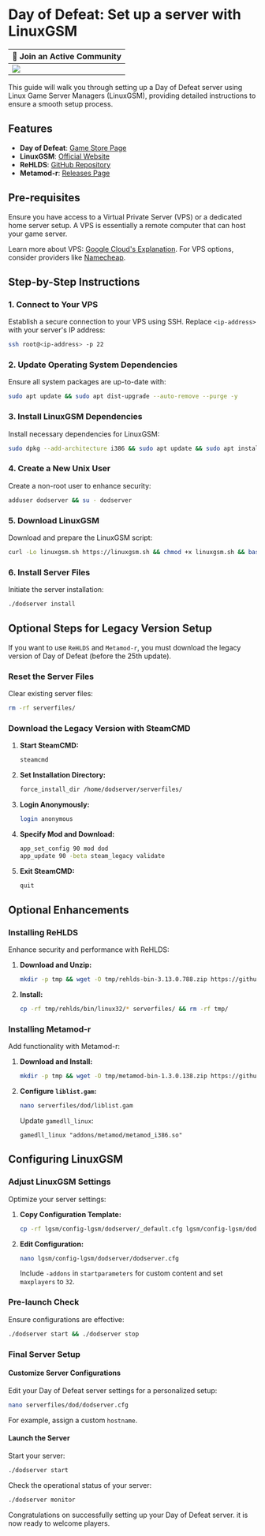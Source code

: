 # Day of Defeat: Set up a server with LinuxGSM

| 💬 Join an Active Community |
| --------------------------- |
| [![](https://dcbadge.vercel.app/api/server/dodcommunity?style=plastic)](https://discord.gg/dodcommunity) |

This guide will walk you through setting up a Day of Defeat server using Linux Game Server Managers (LinuxGSM), providing detailed instructions to ensure a smooth setup process.

## Features

- **Day of Defeat**: [Game Store Page](https://store.steampowered.com/app/30/Day_of_Defeat/)
- **LinuxGSM**: [Official Website](https://linuxgsm.com/)
- **ReHLDS**: [GitHub Repository](https://github.com/dreamstalker/rehlds)
- **Metamod-r**: [Releases Page](https://github.com/theAsmodai/metamod-r/releases)

## Pre-requisites

Ensure you have access to a Virtual Private Server (VPS) or a dedicated home server setup. A VPS is essentially a remote computer that can host your game server.

Learn more about VPS: [Google Cloud's Explanation](https://cloud.google.com/learn/what-is-a-virtual-private-server). For VPS options, consider providers like [Namecheap](https://www.namecheap.com/hosting/vps/).

## Step-by-Step Instructions

### 1. Connect to Your VPS

Establish a secure connection to your VPS using SSH. Replace `<ip-address>` with your server's IP address:

```bash
ssh root@<ip-address> -p 22
```

### 2. Update Operating System Dependencies

Ensure all system packages are up-to-date with:

```bash
sudo apt update && sudo apt dist-upgrade --auto-remove --purge -y
```

### 3. Install LinuxGSM Dependencies

Install necessary dependencies for LinuxGSM:

```bash
sudo dpkg --add-architecture i386 && sudo apt update && sudo apt install -y curl wget file tar bzip2 gzip unzip bsdmainutils python3 util-linux ca-certificates binutils bc jq tmux netcat lib32gcc-s1 lib32stdc++6 libsdl2-2.0-0:i386 steamcmd
```

### 4. Create a New Unix User

Create a non-root user to enhance security:

```bash
adduser dodserver && su - dodserver
```

### 5. Download LinuxGSM

Download and prepare the LinuxGSM script:

```bash
curl -Lo linuxgsm.sh https://linuxgsm.sh && chmod +x linuxgsm.sh && bash linuxgsm.sh dodserver
```

### 6. Install Server Files

Initiate the server installation:

```bash
./dodserver install
```

## Optional Steps for Legacy Version Setup

If you want to use `ReHLDS` and `Metamod-r`, you must download the legacy version of Day of Defeat (before the 25th update).

### Reset the Server Files

Clear existing server files:

```bash
rm -rf serverfiles/
```

### Download the Legacy Version with SteamCMD

1. **Start SteamCMD:**

    ```bash
    steamcmd
    ```

2. **Set Installation Directory:**

    ```bash
    force_install_dir /home/dodserver/serverfiles/
    ```

3. **Login Anonymously:**

    ```bash
    login anonymous
    ```

4. **Specify Mod and Download:**

    ```bash
    app_set_config 90 mod dod
    app_update 90 -beta steam_legacy validate
    ```

5. **Exit SteamCMD:**

    ```bash
    quit
    ```

## Optional Enhancements

### Installing ReHLDS

Enhance security and performance with ReHLDS:

1. **Download and Unzip:**

    ```bash
    mkdir -p tmp && wget -O tmp/rehlds-bin-3.13.0.788.zip https://github.com/dreamstalker/rehlds/releases/download/3.13.0.788/rehlds-bin-3.13.0.788.zip && unzip tmp/rehlds-bin-3.13.0.788.zip -d tmp/rehlds/
    ```

2. **Install:**

    ```bash
    cp -rf tmp/rehlds/bin/linux32/* serverfiles/ && rm -rf tmp/
    ```

### Installing Metamod-r

Add functionality with Metamod-r:

1. **Download and Install:**

    ```bash
    mkdir -p tmp && wget -O tmp/metamod-bin-1.3.0.138.zip https://github.com/theAsmodai/metamod-r/releases/download/1.3.0.138/metamod-bin-1.3.0.138.zip && unzip tmp/metamod-bin-1.3.0.138.zip -d tmp/metamod/ && mkdir -p serverfiles/dod/addons/ && cp -rf tmp/metamod/addons/* serverfiles/dod/addons/metamod/ && rm -rf tmp/
    ```

2. **Configure `liblist.gam`:**



    ```bash
    nano serverfiles/dod/liblist.gam
    ```

    Update `gamedll_linux`:

    ```
    gamedll_linux "addons/metamod/metamod_i386.so"
    ```

## Configuring LinuxGSM

### Adjust LinuxGSM Settings

Optimize your server settings:

1. **Copy Configuration Template:**

    ```bash
    cp -rf lgsm/config-lgsm/dodserver/_default.cfg lgsm/config-lgsm/dodserver/dodserver.cfg
    ```

2. **Edit Configuration:**

    ```bash
    nano lgsm/config-lgsm/dodserver/dodserver.cfg
    ```

    Include `-addons` in `startparameters` for custom content and set `maxplayers` to `32`.

### Pre-launch Check

Ensure configurations are effective:

```bash
./dodserver start && ./dodserver stop
```

### Final Server Setup

#### Customize Server Configurations

Edit your Day of Defeat server settings for a personalized setup:

```bash
nano serverfiles/dod/dodserver.cfg
```

For example, assign a custom `hostname`.

#### Launch the Server

Start your server:

```bash
./dodserver start
```

Check the operational status of your server:

```bash
./dodserver monitor
```

Congratulations on successfully setting up your Day of Defeat server. it is now ready to welcome players.
